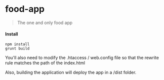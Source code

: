 food-app
========

> The one and only food app

#### Install
```
npm install
grunt build
```

You'll also need to modify the .htaccess / web.config file so that the rewrite rule matches the path of the index.html

Also, building the application will deploy the app in a /dist folder.

